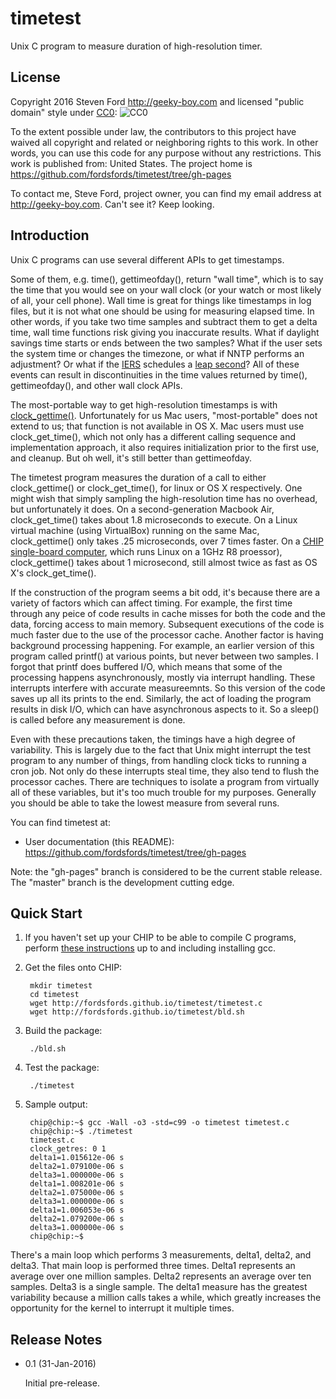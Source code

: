 # timetest
Unix C program to measure duration of high-resolution timer.

## License

Copyright 2016 Steven Ford http://geeky-boy.com and licensed
"public domain" style under
[CC0](http://creativecommons.org/publicdomain/zero/1.0/): 
![CC0](https://licensebuttons.net/p/zero/1.0/88x31.png "CC0")

To the extent possible under law, the contributors to this project have
waived all copyright and related or neighboring rights to this work.
In other words, you can use this code for any purpose without any
restrictions.  This work is published from: United States.  The project home
is https://github.com/fordsfords/timetest/tree/gh-pages

To contact me, Steve Ford, project owner, you can find my email address
at http://geeky-boy.com.  Can't see it?  Keep looking.

## Introduction

Unix C programs can use several different APIs to get timestamps.

Some of them, e.g. time(), gettimeofday(), return "wall time", which is to say the time that you would see on your wall clock (or your watch or most likely of all, your cell phone).  Wall time is great for things like timestamps in log files, but it is not what one should be using for measuring elapsed time.  In other words, if you take two time samples and subtract them to get a delta time, wall time functions risk giving you inaccurate results.  What if daylight savings time starts or ends between the two samples?  What if the user sets the system time or changes the timezone, or what if NNTP performs an adjustment?  Or what if the [IERS](http://www.iers.org/) schedules a [leap second](https://en.wikipedia.org/wiki/Leap_second)?  All of these events can result in discontinuities in the time values returned by time(), gettimeofday(), and other wall clock APIs.

The most-portable way to get high-resolution timestamps is with [clock_gettime()](http://linux.die.net/man/3/clock_gettime).  Unfortunately for us Mac users, "most-portable" does not extend to us; that function is not available in OS X.  Mac users must use clock_get_time(), which not only has a different calling sequence and implementation approach, it also requires initialization prior to the first use, and cleanup.  But oh well, it's still better than gettimeofday.

The timetest program measures the duration of a call to either clock_gettime() or clock_get_time(), for linux or OS X respectively.  One might wish that simply sampling the high-resolution time has no overhead, but unfortunately it does.  On a second-generation Macbook Air, clock_get_time() takes about 1.8 microseconds to execute.  On a Linux virtual machine (using VirtualBox) running on the same Mac, clock_gettime() only takes .25 microseconds, over 7 times faster.  On a [CHIP single-board computer](http://getchip.com/), which runs Linux on a 1GHz R8 proessor), clock_gettime() takes about 1 microsecond, still almost twice as fast as OS X's clock_get_time().

If the construction of the program seems a bit odd, it's because there are a variety of factors which can affect timing.  For example, the first time through any peice of code results in cache misses for both the code and the data, forcing access to main memory.  Subsequent executions of the code is much faster due to the use of the processor cache.  Another factor is having background processing happening.  For example, an earlier version of this program called printf() at various points, but never between two samples.  I forgot that printf does buffered I/O, which means that some of the processing happens asynchronously, mostly via interrupt handling.  These interrupts interfere with accurate measureemnts.  So this version of the code saves up all its prints to the end.  Similarly, the act of loading the program results in disk I/O, which can have asynchronous aspects to it.  So a sleep() is called before any measurement is done.

Even with these precautions taken, the timings have a high degree of variability.  This is largely due to the fact that Unix might interrupt the test program to any number of things, from handling clock ticks to running a cron job.  Not only do these interrupts steal time, they also tend to flush the processor caches.  There are techniques to isolate a program from virtually all of these variables, but it's too much trouble for my purposes.  Generally you should be able to take the lowest measure from several runs.

You can find timetest at:

* User documentation (this README): https://github.com/fordsfords/timetest/tree/gh-pages

Note: the "gh-pages" branch is considered to be the current stable release.  The "master" branch is the development cutting edge.

## Quick Start

1. If you haven't set up your CHIP to be able to compile C programs, perform [these instructions](http://wiki.geeky-boy.com/w/index.php?title=CHIP_do_once) up to and including installing gcc.

2. Get the files onto CHIP:

        mkdir timetest
        cd timetest
        wget http://fordsfords.github.io/timetest/timetest.c
        wget http://fordsfords.github.io/timetest/bld.sh

3. Build the package:

        ./bld.sh

4. Test the package:

        ./timetest

5. Sample output:

        chip@chip:~$ gcc -Wall -o3 -std=c99 -o timetest timetest.c
        chip@chip:~$ ./timetest
        timetest.c
        clock_getres: 0 1
        delta1=1.015612e-06 s
        delta2=1.079100e-06 s
        delta3=1.000000e-06 s
        delta1=1.008201e-06 s
        delta2=1.075000e-06 s
        delta3=1.000000e-06 s
        delta1=1.006053e-06 s
        delta2=1.079200e-06 s
        delta3=1.000000e-06 s
        chip@chip:~$

There's a main loop which performs 3 measurements, delta1, delta2, and delta3.  That main loop is performed three times.  Delta1 represents an average over one million samples.  Delta2 represents an average over ten samples.  Delta3 is a single sample.  The delta1 measure has the greatest variability because a million calls takes a while, which greatly increases the opportunity for the kernel to interrupt it multiple times.

## Release Notes

* 0.1 (31-Jan-2016)

    Initial pre-release.

